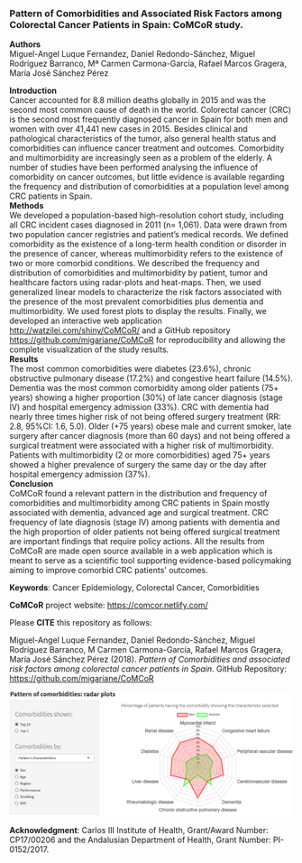 ### Pattern of Comorbidities and Associated Risk Factors among Colorectal Cancer Patients in Spain: CoMCoR study.  

**Authors**  
Miguel-Angel Luque Fernandez, Daniel Redondo-Sánchez, Miguel Rodríguez Barranco, Mª Carmen Carmona-García, Rafael Marcos Gragera, María José Sánchez Pérez

**Introduction**    
Cancer accounted for 8.8 million deaths globally in 2015 and was the second most common cause of death in the world. Colorectal cancer (CRC) is the second most frequently diagnosed cancer in Spain for both men and women with over 41,441 new cases in 2015. Besides clinical and pathological characteristics of the tumor, also general health status and comorbidities can influence cancer treatment and outcomes. Comorbidity and multimorbidity are increasingly seen as a problem of the elderly. A number of studies have been performed analysing the influence of comorbidity on cancer outcomes, but little evidence is available regarding the frequency and distribution of comorbidities at a population level among CRC patients in Spain.  
**Methods**      
We developed a population-based high-resolution cohort study, including all CRC incident cases diagnosed in 2011 (n= 1,061). Data were drawn from two population cancer registries and patient’s medical records. We defined comorbidity as the existence of a long-term health condition or disorder in the presence of cancer, whereas multimorbidity refers to the existence of two or more comorbid conditions. We described the frequency and distribution of comorbidities and multimorbidity by patient, tumor and healthcare factors using radar-plots and heat-maps. Then, we used generalized linear models to characterize the risk factors associated with the presence of the most prevalent comorbidities plus dementia and multimorbidity. We used forest plots to display the results. Finally, we developed an interactive web application http://watzilei.com/shiny/CoMCoR/ and a GitHub repository https://github.com/migariane/CoMCoR for reproducibility and allowing the complete visualization of the study results.      
**Results**  
The most common comorbidities were diabetes (23.6%), chronic obstructive pulmonary disease (17.2%) and congestive heart failure (14.5%). Dementia was the most common comorbidity among older patients (75+ years) showing a higher proportion (30%) of late cancer diagnosis (stage IV) and hospital emergency admission (33%). CRC with dementia had nearly three times higher risk of not being offered surgery treatment (RR: 2.8, 95%CI: 1.6, 5.0). Older (+75 years) obese male and current smoker, late surgery after cancer diagnosis (more than 60 days) and not being offered a surgical treatment were associated with a higher risk of multimorbidity. Patients with multimorbidity (2 or more comorbidities) aged 75+ years showed a higher prevalence of surgery the same day or the day after hospital emergency admission (37%).     
**Conclusion**  
CoMCoR found a relevant pattern in the distribution and frequency of comorbidities and multimorbidity among CRC patients in Spain mostly associated with dementia, advanced age and surgical treatment. CRC frequency of late diagnosis (stage IV) among patients with dementia and the high proportion of older patients not being offered surgical treatment are important findings that require policy actions. All the results from CoMCoR are made open source available in a web application which is meant to serve as a scientific tool supporting evidence-based policymaking aiming to improve comorbid CRC patients' outcomes.   
 
**Keywords**: Cancer Epidemiology, Colorectal Cancer, Comorbidities    

**CoMCoR** project website: https://comcor.netlify.com/  

Please **CITE** this repository as follows:     

Miguel-Angel Luque Fernandez, Daniel Redondo-Sánchez, Miguel Rodríguez Barranco, M Carmen Carmona-García, Rafael Marcos Gragera, María José Sánchez Pérez  (2018). *Pattern of Comorbidities and associated risk factors among colorectal cancer patients in Spain*. GitHub Repository: https://github.com/migariane/CoMCoR 

![CoMCoR Radar Plot. MA Luque-Fernandez](https://raw.githubusercontent.com/migariane/CoMCoR/master/Figure.png)  
 
**Acknowledgment**: Carlos III Institute of Health, Grant/Award Number: CP17/00206 and the Andalusian Department of Health, Grant Number: PI-0152/2017. 